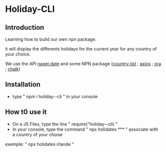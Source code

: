 # Holiday-CLI

## Introduction

Learning how to build our own npn package.

it will display the differents holidays for the current year for any country of your choice.

We use the API [nager.date](https://date.nager.at/) and some NPN package ([country-list](https://www.npmjs.com/package/country-list) ; [axios](https://www.npmjs.com/package/axios) ; [ora](https://www.npmjs.com/package/ora) ; [chalk](https://www.npmjs.com/package/chalk))

## Installation

- type " npm i holiday--cli " in your console

## How t0 use it

- On a JS Files, type the line " require("holiday--cli) "
- In your console, type the command " npx holidates \*\*\* " associate with a country of your choise

exemple: " npx holidates irlande "
